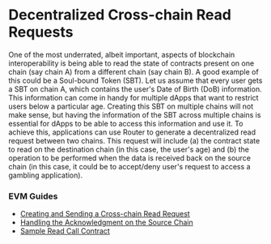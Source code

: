 # Decentralized Cross-chain Read Requests

One of the most underrated, albeit important, aspects of blockchain interoperability is being able to read the state of contracts present on one chain (say chain A) from a different chain (say chain B). A good example of this could be a Soul-bound Token (SBT). Let us assume that every user gets a SBT on chain A, which contains the user's Date of Birth (DoB) information. This information can come in handy for multiple dApps that want to restrict users below a particular age. Creating this SBT on multiple chains will not make sense, but having the information of the SBT across multiple chains is essential for dApps to be able to access this information and use it. To achieve this, applications can use Router to generate a decentralized read request between two chains. This request will include (a) the contract state to read on the destination chain (in this case, the user's age) and (b) the operation to be performed when the data is received back on the source chain (in this case, it could be to accept/deny user's request to access a gambling application).

### EVM Guides

- [Creating and Sending a Cross-chain Read Request](./creating-and-sending-a-cross-chain-read-request.md)
- [Handling the Acknowledgment on the Source Chain](./handling-the-acknowledgment-on-the-source-chain.md)
- [Sample Read Call Contract](./sample-read-call-contract.md)
